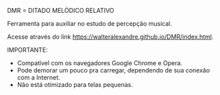 DMR = DITADO MELÓDICO RELATIVO

Ferramenta para auxiliar no estudo de percepção musical.

Acesse através do link https://walteralexandre.github.io/DMR/index.html.

IMPORTANTE:
- Compatível com os navegadores Google Chrome e Opera.
- Pode demorar um pouco pra carregar, dependendo de sua conexão com a Internet.
- Não está otimizado para telas pequenas.
